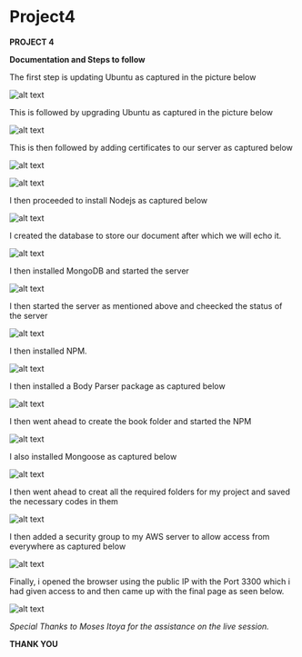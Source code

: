 # Project4

**PROJECT 4**

**Documentation and Steps to follow**

The first step is updating Ubuntu as captured in the picture below

![alt text](./Ubuntu%20Update.png)

This is followed by upgrading Ubuntu as captured in the picture below

![alt text](./Ubuntu%20Upgrade.png)

This is then followed by adding certificates to our server as captured below

![alt text](./Add%20Certificates.png)

![alt text](./Add%20certificates1.png)

I then proceeded to install Nodejs as captured below

![alt text](./Install%20Nodejs.png)

I created the database to store our document after which we will echo it.

![alt text](./Echo.png)

I then installed MongoDB and started the server

![alt text](./Install%20Mongodb.png)

I then started the server as mentioned above and cheecked the status of the server

![alt text](./Start%20and%20verify%20Mmongodb%20status.png)

I then installed NPM. 

![alt text](./NPM%20Installed.png)

I then installed a Body Parser package as captured below

![alt text](./Install%20Body%20parser.png)

I then went ahead to create the book folder and started the NPM

![alt text](./Create%20Book%20%26%20initiate%20npm.png)

I also installed Mongoose as captured below

![alt text](./Install%20Mongoose.png)

I then went ahead to creat all the required folders for my project and saved the necessary codes in them

![alt text](./Create%20all%20folders%20and%20start%20node%20server.png)

I then added a security group to my AWS server to allow access from everywhere as captured below

![alt text](./Security%20Group.png)

Finally, i opened the browser using the public IP with the Port 3300 which i had given access to and then came up with the final page as seen below.

![alt text](./Final%20Page.png)


*Special Thanks to Moses Itoya for the assistance on the live session.*

**THANK YOU**
